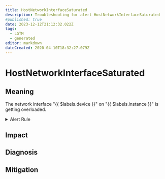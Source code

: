```yaml
---
title: HostNetworkInterfaceSaturated
description: Troubleshooting for alert HostNetworkInterfaceSaturated
#published: true
date: 2023-12-12T21:12:32.022Z
tags: 
  - LGTM
  - generated
editor: markdown
dateCreated: 2020-04-10T18:32:27.079Z
---
```


# HostNetworkInterfaceSaturated

## Meaning
[//]: # "Short paragraph that explains what the alert means"
The network interface "{{ $labels.device }}" on "{{ $labels.instance }}" is getting overloaded.

<details>
  <summary>Alert Rule</summary>

{{% rule "host-and-hardware/node-exporter.yml" "HostNetworkInterfaceSaturated" %}}

<!-- Rule when generated

```yaml
alert: HostNetworkInterfaceSaturated
expr: ((rate(node_network_receive_bytes_total{device!~"^tap.*|^vnet.*|^veth.*|^tun.*"}[1m]) + rate(node_network_transmit_bytes_total{device!~"^tap.*|^vnet.*|^veth.*|^tun.*"}[1m])) / node_network_speed_bytes{device!~"^tap.*|^vnet.*|^veth.*|^tun.*"} > 0.8 < 10000) * on(instance) group_left (nodename) node_uname_info{nodename=~".+"}
for: 1m
labels:
    severity: warning
annotations:
    summary: Host Network Interface Saturated (instance {{ $labels.instance }})
    description: |-
        The network interface "{{ $labels.device }}" on "{{ $labels.instance }}" is getting overloaded.
          VALUE = {{ $value }}
          LABELS = {{ $labels }}
    runbook: https://github.com/srerun/prometheus-alerts/blob/main/content/runbooks/node-exporter/HostNetworkInterfaceSaturated.md

```

-->

</details>


## Impact
[//]: # "What could / will happen if the alert is not addressed"



## Diagnosis
[//]: # "Steps to take to identify the cause of the problem"



## Mitigation
[//]: # "The steps necessary to resolve the alert"
